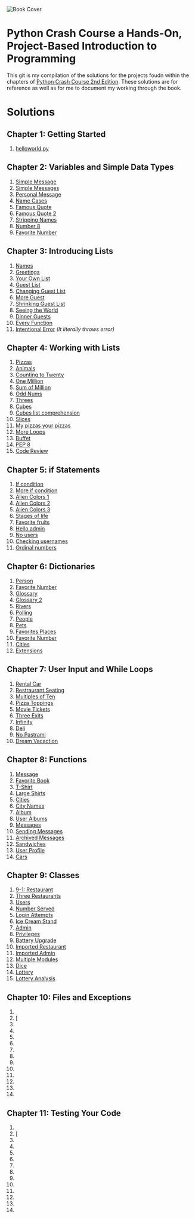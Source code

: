 ![Book Cover](https://nostarch.com/sites/default/files/styles/uc_product_full/public/pcc2e_cover-blurb_2B.png?itok=2_OiXq65 "Python Crash Course 2nd Edition")

# Python Crash Course a Hands-On, Project-Based Introduction to Programming
This git is my compilation of the solutions for the projects foudn within the chapters of [Python Crash Course 2nd Edition](https://nostarch.com/pythoncrashcourse2e). These solutions are for reference as well as for me to document my working through the book. 

# Solutions

## Chapter 1: Getting Started
1. [helloworld.py](https://github.com/reubadoob/PythonCrashCourse/blob/master/Chpt1/1-0_helloworld.py)

## Chapter 2: Variables and Simple Data Types
1. [Simple Message](https://github.com/reubadoob/PythonCrashCourse/blob/master/Chpt2/2-1_simple_message.py)
2. [Simple Messages](https://github.com/reubadoob/PythonCrashCourse/blob/master/Chpt2/2-2_simple_messages.py)
3. [Personal Message](https://github.com/reubadoob/PythonCrashCourse/blob/master/Chpt2/2-3_personnelmessage.py)
4. [Name Cases](https://github.com/reubadoob/PythonCrashCourse/blob/master/Chpt2/2-4_name_cases.py)
5. [Famous Quote](https://github.com/reubadoob/PythonCrashCourse/blob/master/Chpt2/2-5_famous_quote.py)
6. [Famous Quote 2](https://github.com/reubadoob/PythonCrashCourse/blob/master/Chpt2/2-6_famous_quote_2.py)
7. [Stripping Names](https://github.com/reubadoob/PythonCrashCourse/blob/master/Chpt2/2-7_stripping_names.py)
8. [Number 8](https://github.com/reubadoob/PythonCrashCourse/blob/master/Chpt2/2-8_number_eight.py)
9. [Favorite Number](https://github.com/reubadoob/PythonCrashCourse/blob/master/Chpt2/2-9_favorite_number.py)

## Chapter 3: Introducing Lists
1. [Names](https://github.com/reubadoob/PythonCrashCourse/blob/master/Chpt3/3-1_names.py)
2. [Greetings](https://github.com/reubadoob/PythonCrashCourse/blob/master/Chpt3/3-2_greetings.py)
3. [Your Own List](https://github.com/reubadoob/PythonCrashCourse/blob/master/Chpt3/3-3_Your_Own_List.py)
4. [Guest List]()
5. [Changing Guest List](https://github.com/reubadoob/PythonCrashCourse/blob/master/Chpt3/3-4_Guest_List.py)
6. [More Guest](https://github.com/reubadoob/PythonCrashCourse/blob/master/Chpt3/3-5_Changing_Guest_List.py)
7. [Shrinking Guest List](https://github.com/reubadoob/PythonCrashCourse/blob/master/Chpt3/3-7_Shrinking_Guest_List.py)
8. [Seeing the World](https://github.com/reubadoob/PythonCrashCourse/blob/master/Chpt3/3-8_Seeing_The_World.py)
9. [Dinner Guests](https://github.com/reubadoob/PythonCrashCourse/blob/master/Chpt3/3-9_Dinner_Guests.py)
10. [Every Function](https://github.com/reubadoob/PythonCrashCourse/blob/master/Chpt3/3-10_Every_Function.py)
11. [Intentional Error]() *(It literally throws error)*

## Chapter 4: Working with Lists
1. [Pizzas](https://github.com/reubadoob/PythonCrashCourse/blob/master/Chpt4/4-1_Pizzas.py)
2. [Animals](https://github.com/reubadoob/PythonCrashCourse/blob/master/Chpt4/4-2_Animals.py)
3. [Counting to Twenty](https://github.com/reubadoob/PythonCrashCourse/blob/master/Chpt4/4-3_Counting_to_Twenty.py)
4. [One Million](https://github.com/reubadoob/PythonCrashCourse/blob/master/Chpt4/4-4_One_Million.py)
5. [Sum of Million](https://github.com/reubadoob/PythonCrashCourse/blob/master/Chpt4/4-5_Summing_a_Million.py)
6. [Odd Nums](https://github.com/reubadoob/PythonCrashCourse/blob/master/Chpt4/4-6_Odd_Numbers.py)
7. [Threes](https://github.com/reubadoob/PythonCrashCourse/blob/master/Chpt4/4-7_Threes.py)
8. [Cubes](https://github.com/reubadoob/PythonCrashCourse/blob/master/Chpt4/4-8_Cubes.py)
9. [Cubes list comprehension](https://github.com/reubadoob/PythonCrashCourse/blob/master/Chpt4/4-9_Cube_Comprehension.py)
10. [Slices](https://github.com/reubadoob/PythonCrashCourse/blob/master/Chpt4/4-10_Slices.py)
11. [My pizzas your pizzas](https://github.com/reubadoob/PythonCrashCourse/blob/master/Chpt4/4-11_My_Pizzas_Your_Pizzas.py)
12. [More Loops](https://github.com/reubadoob/PythonCrashCourse/blob/master/Chpt4/4-12_More_Loops.py)
13. [Buffet](https://github.com/reubadoob/PythonCrashCourse/blob/master/Chpt4/4-13_Buffet.py)
14. [PEP 8](https://github.com/reubadoob/PythonCrashCourse/blob/master/Chpt4/4-14_PEP_8.py)
15. [Code Review](https://github.com/reubadoob/PythonCrashCourse/blob/master/Chpt4/4-15_Code_Review.py)

## Chapter 5: if Statements
1. [If condition](https://github.com/reubadoob/PythonCrashCourse/blob/master/Chpt5/5-1_Conditional_Tests.py)
2. [More if condition](https://github.com/reubadoob/PythonCrashCourse/blob/master/Chpt5/5-2_More_Conditional_Tests.py)
3. [Alien Colors 1](https://github.com/reubadoob/PythonCrashCourse/blob/master/Chpt5/5-3_Alien_Colors_1.py)
4. [Alien Colors 2](https://github.com/reubadoob/PythonCrashCourse/blob/master/Chpt5/5-4_Alien_Colors_2.py)
5. [Alien Colors 3](https://github.com/reubadoob/PythonCrashCourse/blob/master/Chpt5/5-5_Alien_Colors_3.py)
6. [Stages of life](https://github.com/reubadoob/PythonCrashCourse/blob/master/Chpt5/5-6_Stages_of_life.py)
7. [Favorite fruits](https://github.com/reubadoob/PythonCrashCourse/blob/master/Chpt5/5-7_Favorite_Fruit.py)
8. [Hello admin](https://github.com/reubadoob/PythonCrashCourse/blob/master/Chpt5/5-8_Hello_Admin.py)
9. [No users](https://github.com/reubadoob/PythonCrashCourse/blob/master/Chpt5/5-9_No_Users.py)
10. [Checking usernames](https://github.com/reubadoob/PythonCrashCourse/blob/master/Chpt5/5-10_Checking_Usernames.py)
11. [Ordinal numbers](https://github.com/reubadoob/PythonCrashCourse/blob/master/Chpt5/5-11_Ordinal_Numbers.py)

## Chapter 6: Dictionaries 
1. [Person](https://github.com/reubadoob/PythonCrashCourse/blob/master/Chpt6/6-1_Person.py)
2. [Favorite Number](https://github.com/reubadoob/PythonCrashCourse/blob/master/Chpt6/6-2_Favorite_Number.py)
3. [Glossary](https://github.com/reubadoob/PythonCrashCourse/blob/master/Chpt6/6-3_Glossary.py)
4. [Glossary 2](https://github.com/reubadoob/PythonCrashCourse/blob/master/Chpt6/6-4_Glossary_2.py)
5. [Rivers](https://github.com/reubadoob/PythonCrashCourse/blob/master/Chpt6/6-5_Rivers.py)
6. [Polling](https://github.com/reubadoob/PythonCrashCourse/blob/master/Chpt6/6-6_Polling.py)
7. [People](https://github.com/reubadoob/PythonCrashCourse/blob/master/Chpt6/6-7_People.py)
8. [Pets](https://github.com/reubadoob/PythonCrashCourse/blob/master/Chpt6/6-8_Pets.py)
9. [Favorites Places](https://github.com/reubadoob/PythonCrashCourse/blob/master/Chpt6/6-9_Favorite_Places.py)
10. [Favorite Number](https://github.com/reubadoob/PythonCrashCourse/blob/master/Chpt6/6-10_Favorite_Number.py)
11. [Cities](https://github.com/reubadoob/PythonCrashCourse/blob/master/Chpt6/6-11_Cities.py)
12. [Extensions](https://github.com/reubadoob/PythonCrashCourse/blob/master/Chpt6/6-12_Extensions.py)

## Chapter 7: User Input and While Loops
1. [Rental Car](https://github.com/reubadoob/PythonCrashCourse/blob/master/Chpt7/7-1_Rental_Car.py)
2. [Restraurant Seating](https://github.com/reubadoob/PythonCrashCourse/blob/master/Chpt7/7-2_Restaurant_Seating.py)
3. [Multiples of Ten](https://github.com/reubadoob/PythonCrashCourse/blob/master/Chpt7/7-3_Mulitples_of_ten.py)
4. [Pizza Toppings](https://github.com/reubadoob/PythonCrashCourse/blob/master/Chpt7/7-4_Pizza_Toppings.py)
5. [Movie Tickets](https://github.com/reubadoob/PythonCrashCourse/blob/master/Chpt7/7-5_Movie_Tickets.py)
6. [Three Exits](https://github.com/reubadoob/PythonCrashCourse/blob/master/Chpt7/7-6_Three_Exits.py)
7. [Infinity](https://github.com/reubadoob/PythonCrashCourse/blob/master/Chpt7/7-7_Infinity.py)
8. [Deli](https://github.com/reubadoob/PythonCrashCourse/blob/master/Chpt7/7-8_Deli.py)
9. [No Pastrami](https://github.com/reubadoob/PythonCrashCourse/blob/master/Chpt7/7-9_No_Pastrami.py)
10. [Dream Vacaction](https://github.com/reubadoob/PythonCrashCourse/blob/master/Chpt7/7-10_Dream_Vacation.py)

## Chapter 8: Functions
1. [Message](https://github.com/reubadoob/PythonCrashCourse/blob/master/Chpt8/8-1_Message.py)
2. [Favorite Book](https://github.com/reubadoob/PythonCrashCourse/blob/master/Chpt8/8-2_Favorite_Book.py)
3. [T-Shirt](https://github.com/reubadoob/PythonCrashCourse/blob/master/Chpt8/8-3_T-Shirt.py)
4. [Large Shirts](https://github.com/reubadoob/PythonCrashCourse/blob/master/Chpt8/8-4_Large_Shirts.py)
5. [Cities](https://github.com/reubadoob/PythonCrashCourse/blob/master/Chpt8/8-5_Cities.py)
6. [City Names](https://github.com/reubadoob/PythonCrashCourse/blob/master/Chpt8/8-6_City_Names.py)
7. [Album](https://github.com/reubadoob/PythonCrashCourse/blob/master/Chpt8/8-7_Album.py)
8. [User Albums](https://github.com/reubadoob/PythonCrashCourse/blob/master/Chpt8/8-8_User_Albums.py)
9. [Messages](https://github.com/reubadoob/PythonCrashCourse/blob/master/Chpt8/8-9_Messages.py)
10. [Sending Messages](https://github.com/reubadoob/PythonCrashCourse/blob/master/Chpt8/8-10_Sending_Messages.py)
11. [Archived Messages](https://github.com/reubadoob/PythonCrashCourse/blob/master/Chpt8/8-11_Archived_Messages.py)
12. [Sandwiches](https://github.com/reubadoob/PythonCrashCourse/blob/master/Chpt8/8-12_Sandwiches.py)
13. [User Profile](https://github.com/reubadoob/PythonCrashCourse/blob/master/Chpt8/8-13_User_Profile.py)
14. [Cars](https://github.com/reubadoob/PythonCrashCourse/blob/master/Chpt8/8-14_Cars.py)

## Chapter 9: Classes
1. [9-1: Restaurant](https://github.com/reubadoob/PythonCrashCourse/blob/master/Chpt9/9-1_Restaurant.py)
2. [Three Restaurants](https://github.com/reubadoob/PythonCrashCourse/blob/master/Chpt9/9-2_Three_Restaurants.py)
3. [Users](https://github.com/reubadoob/PythonCrashCourse/blob/master/Chpt9/9-3_Users.py)
4. [Number Served](https://github.com/reubadoob/PythonCrashCourse/blob/master/Chpt9/9-4_Number_Served.py)
5. [Login Attempts](https://github.com/reubadoob/PythonCrashCourse/blob/master/Chpt9/9-5_Login_Attempts.py)
6. [Ice Cream Stand](https://github.com/reubadoob/PythonCrashCourse/blob/master/Chpt9/9-6_Ice_Cream_Stand.py)
7. [Admin](https://github.com/reubadoob/PythonCrashCourse/blob/master/Chpt9/9-7_Admin.py)
8. [Privileges](https://github.com/reubadoob/PythonCrashCourse/blob/master/Chpt9/9-8_Privilieges.py)
9. [Battery Upgrade](https://github.com/reubadoob/PythonCrashCourse/blob/master/Chpt9/9-9_Battery_Upgrade.py)
10. [Imported Restaurant](https://github.com/reubadoob/PythonCrashCourse/blob/master/Chpt9/9-10_Imported_Restaurant.py)
11. [Imported Admin](https://github.com/reubadoob/PythonCrashCourse/blob/master/Chpt9/9-11_Imported_Admin.py)
12. [Multiple Modules](https://github.com/reubadoob/PythonCrashCourse/blob/master/Chpt9/9-12_Multiple_Modules.py)
13. [Dice](https://github.com/reubadoob/PythonCrashCourse/blob/master/Chpt9/9-13_Dice.py)
14. [Lottery](https://github.com/reubadoob/PythonCrashCourse/blob/master/Chpt9/9-14_Lottery.py)
15. [Lottery Analysis](https://github.com/reubadoob/PythonCrashCourse/blob/master/Chpt9/9-15_Lottery_Analysis.py)

## Chapter 10: Files and Exceptions
1. []()
2. [[]()
3. []()
4. []()
5. []()
6. []()
7. []()
8. []()
9. []()
10. []()
11. []()
12. []()
13. []()
14. []()

## Chapter 11: Testing Your Code
1. []()
2. [[]()
3. []()
4. []()
5. []()
6. []()
7. []()
8. []()
9. []()
10. []()
11. []()
12. []()
13. []()
14. []()
